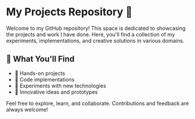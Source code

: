 # My Projects Repository 🚀  

Welcome to my GitHub repository! This space is dedicated to showcasing the projects and work I have done. Here, you'll find a collection of my experiments, implementations, and creative solutions in various domains.  

## 📌 What You'll Find  
- 🔹 Hands-on projects  
- 🔹 Code implementations  
- 🔹 Experiments with new technologies  
- 🔹 Innovative ideas and prototypes  

Feel free to explore, learn, and collaborate. Contributions and feedback are always welcome!  
